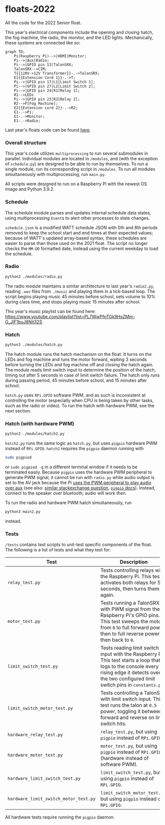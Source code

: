 # floats-2022
All the code for the 2022 Senior float. 

This year's electrical components include the opening and closing hatch, the fog machine, the radio, the monitor, and the 
LED lights. Mechanically, these systems are connected like so:
```mermaid
graph TD;
    Pi(Raspberry Pi)-->|HDMI|Monitor;
    Pi-->|Aux|Radio;
    Pi-->|GPIO pin 13|TalonSRX;
    TalonSRX-->CIM;
    T{{120V->12V Transformer}}-.->TalonSRX;
    E1{{Extension Cord 1}}-.->T;
    Pi-->|GPIO pin 17|L1[Limit Switch 1];
    Pi-->|GPIO pin 27|L2[Limit Switch 2];
    Pi-->|GPIO pin 24|R1[Relay 1];
    R1-->LEDs
    Pi-->|GPIO pin 23|R2[Relay 2];
    R2-->F[Fog Machine];
    E2{{Extension cord 2}}-.->R2;
    E1-.->Pi;
    E1-.->Monitor;
    E1-.->Radio;
```

Last year's floats code can be found [here](https://github.com/ky28059/hoco-radio-2021).

### Overall structure
This year's code utilizes `multiprocessing` to run several submodules in parallel. Individual modules are located in `/modules`,
and (with the exception of `schedule.py`) are designed to be able to run by themselves. To run a single module, run its
corresponding script in `/modules`. To run all modules simultaneously with multiprocessing, run `main.py`.

All scripts were designed to run on a Raspberry Pi with the newest OS image and Python 3.9.2.

### Schedule
The schedule module parses and updates internal schedule data states, using multiprocessing `Event`s to alert other
processes to state changes.

`schedule.json` is a modified WATT schedule JSON with 0th and 8th periods removed to keep the school start and end times 
at their expected values; because of WATT's updated array-based syntax, these schedules are easier to parse than those 
used on the 2021 float. The script no longer checks the `MM-DD` formatted date, instead using the current weekday to load 
the schedule.

### Radio
```bash
python3 ./modules/radio.py
```
The radio module maintains a similar architecture to last year's `radio2.py`, reading `.wav` files from `./music` and 
playing them in a tick-based loop. The script begins playing music 45 minutes before school, sets volume to 10% during 
class time, and stops playing music 15 minutes after school.

This year's music playlist can be found here: https://www.youtube.com/playlist?list=PL7WwPfnTGk9HsZMm-G_JlF1buJ8Nit32S

### Hatch
```bash
python3 ./modules/hatch.py
```
The hatch module runs the hatch mechanism on the float. It turns on the LEDs and fog machine and runs the motor forward,
waiting 3 seconds before turning the LEDs and fog machine off and closing the hatch again. The module reads limit switch
input to determine the position of the hatch, timing out after 5 seconds in case of limit switch failure. The hatch only
runs during passing period, 45 minutes before school, and 15 minutes after school.

`hatch.py` uses `RPi.GPIO` software PWM, and as such is inconsistent at controlling the motor (especially when CPU is 
being taken by other tasks, such as the radio or video). To run the hatch with hardware PWM, see the next section.

### Hatch (with hardware PWM)
```bash
python3 ./modules/hatch2.py
```
`hatch2.py` runs the same logic as `hatch.py`, but uses `pigpio` hardware PWM instead of `RPi.GPIO`. `hatch2` requires
the `pigpio` daemon running with
```bash
sudo pigpiod
```
or `sudo pigpiod -g` in a different terminal window if it needs to be terminated easily. Because `pigpio` uses the hardware
PWM peripheral to generate PWM signal, it cannot be run with `radio.py` while audio output is set to the AV jack because 
the Pi [uses the PWM peripheral to play audio over aux](https://raspberrypi.stackexchange.com/a/46538) (see also:
[similar stackexchange question](https://raspberrypi.stackexchange.com/questions/88160/using-hardware-pwm-and-audio-simultaneously),
[`pigpio` docs](http://abyz.me.uk/rpi/pigpio/faq.html#Sound_isnt_working)). Instead, connect to the speaker over bluetooth;
audio will work then.

To run the radio and hardware PWM hatch simultaneously, run
```bash
python3 main2.py
```
instead.

### Tests
`/tests` contains test scripts to unit-test specific components of the float. The following is a list of tests and what
they test for:

| Test                                  | Description                                                                                                                                                                                        |
|---------------------------------------|----------------------------------------------------------------------------------------------------------------------------------------------------------------------------------------------------|
| `relay_test.py`                       | Tests controlling relays with the Raspberry Pi. This test activates both relays for 5 seconds, then turns them off again. <!-- wording -->                                                         |
| `motor_test.py`                       | Tests running a TalonSRX with PWM signal from the Raspberry Pi's GPIO pins. This test sweeps the motor from `0` to full forward power, then to full reverse power, then back to `0`.               |
| `limit_switch_test.py`                | Tests reading limit switch input with the Raspberry Pi. This test starts a loop that logs to the console every rising edge it detects over the two configured limit switch pins in `constants.py`. |
| `limit_switch_motor_test.py`          | Tests controlling a TalonSRX with limit switch input. This test runs the talon at `0.5` power, toggling it between forward and reverse on limit switch hits.                                       |
| `hardware_relay_test.py`              | `relay_test.py`, but using `pigpio` instead of `RPi.GPIO`.                                                                                                                                         |
| `hardware_motor_test.py`              | `motor_test.py`, but using `pigpio` instead of `RPi.GPIO` (hardware instead of software PWM).                                                                                                      |
| `hardware_limit_switch_test.py`       | `limit_switch_test.py`, but using `pigpio` instead of `RPi.GPIO`.                                                                                                                                  |
 | `hardware_limit_switch_motor_test.py` | `limit_switch_motor_test.py`, but using `pigpio` instead of `RPi.GPIO`.                                                                                                                            |

All hardware tests require running the `pigpio` daemon.
